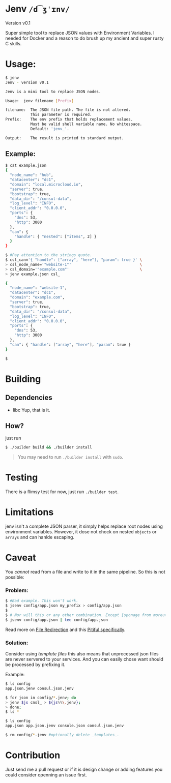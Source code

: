 # Jenv `/d͡ʒˈɪnv/`
Version v0.1 

Super simple tool to replace JSON values with Environment Variables. I needed for Docker and a reason to do brush up my ancient and super rusty C skills.


# Usage:

```sh
$ jenv 
Jenv - version v0.1

Jenv is a mini tool to replace JSON nodes.

Usage:  jenv filename [Prefix]

filename:  The JSON file path. The file is not altered.
           This parameter is required.
Prefix:    The env prefix that holds replacement values.
           Must be valid shell variable name. No whitespace.
           Default: 'jenv_'.

Output:    The result is printed to standard output.

```
## Example:

```sh
$ cat example.json 
{
  "node_name": "hub",
  "datacenter": "dc1",
  "domain": "local.microcloud.io",
  "server": true,
  "bootstrap": true,
  "data_dir": "/consul-data",
  "log_level": "INFO",
  "client_addr": "0.0.0.0",
  "ports": {
    "dns": 53,
    "http": 3000
  },
  "can": {
    "handle": { "nested": ["items", 2] }
  }
}

$ #Pay attention to the strings quote.
$ csl_can='{ "handle": ["array", "here"], "param": true }' \
> csl_node_name='"website-1"'                              \
> csl_domain='"example.com"'                               \
> jenv example.json csl_

{
  "node_name": "website-1",
  "datacenter": "dc1",
  "domain": "example.com",
  "server": true,
  "bootstrap": true,
  "data_dir": "/consul-data",
  "log_level": "INFO",
  "client_addr": "0.0.0.0",
  "ports": {
    "dns": 53,
    "http": 3000
  },
  "can": { "handle": ["array", "here"], "param": true }
}

$ 
```

# Building

## Dependencies
* libc
Yup, that is it.

## How?
just run 
```sh
$ ./builder build && ./builder install
```
> You may need to run `./builder install` with `sudo`.

# Testing

There is a flimsy test for now, just run `./builder test`.


# Limitations

jenv isn't a complete JSON parser, it simply helps replace root nodes using environment variables.
However, it dose not chock on nested `objects` or `arrays` and can hanlde escaping.

# Caveat

You _cannot_ read from a file and write to it in the same pipeline. So this is not possible:

### Problem: 

```sh
$ #Bad example. This won't work. 
$ jsenv config/app.json my_prefix > config/app.json
$
$ # Nor will this or any other combination. Except [sponage from moreutials](http://manpages.debian.org/cgi-bin/man.cgi?query=sponge)
$ jsenv config/app.json | tee config/app.json
```
Read more on [File Redirection](http://mywiki.wooledge.org/BashGuide/InputAndOutput#File_Redirection) and this [Pitiful specifically](http://mywiki.wooledge.org/BashPitfalls#cat_file_.7C_sed_s.2Ffoo.2Fbar.2F_.3E_file).

### Solution:
  Consider using _template files_ this also means that unprocessed json files are never servered to your services.
  And you can easily chose want should be processed by prefixing it.

  Example:
```sh
$ ls config
app.json.jenv consul.json.jenv

$ for json in config/*.jenv; do
> jenv $js cnsl_ > ${js%%\.jenv};
> done;
$ ls *

$ ls config
app.json app.json.jenv console.json consul.json.jenv

$ rm config/*.jenv #optionally delete _templates_.
```


# Contribution
Just send me a pull request or if it is design change or adding features you could consider openning an issue first.
